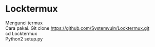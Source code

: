 # Locktermux
Mengunci termux<br>
Cara pakai. 
Git clone https://github.com/Systemvuln/Locktermux.git <br>
cd Locktermux <br>
Python2 setup.py
